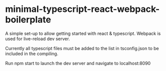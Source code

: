 # minimal-typescript-react-webpack-boilerplate

A simple set-up to allow getting started with react & typescript.
Webpack is used for live-reload dev server.

Currently all typescript files must be added to the list in tsconfig.json to be included in the compiling.

Run npm start to launch the dev server and navigate to localhost:8090
